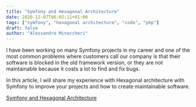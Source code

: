 ```yaml
---
title: "Symfony and Hexagonal Architecture"
date: 2020-12-07T06:02:11+01:00
tags: ["symfony", "hexagonal architecture", "code", "php"]
draft: false
author: "Alessandro Minoccheri"
---
```


I have been working on many Symfony projects in my career and one of the most common problems where customers call our company is that their software is blocked in the old framework version, or they are not maintainable because it costs a lot to find and fix bugs.

In this article, I will share my experience with Hexagonal architecture with Symfony to improve your projects and how to create maintainable software.

[Symfony and Hexagonal Architecture](https://minompi.medium.com/symfony-and-hexagonal-architecture-b3c4704e94de)

